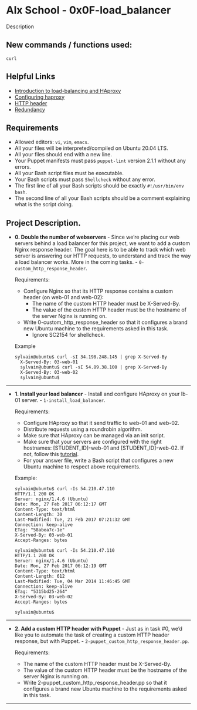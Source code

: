 # Alx School - 0x0F-load_balancer
Description

## New commands / functions used:
``curl``

## Helpful Links
* [Introduction to load-balancing and HAproxy](https://www.digitalocean.com/community/tutorials/an-introduction-to-haproxy-and-load-balancing-concepts)
* [Configuring haproxy](https://www.digitalocean.com/community/tutorials/how-to-use-haproxy-to-set-up-http-load-balancing-on-an-ubuntu-vps)
* [HTTP header](https://www.techopedia.com/definition/27178/http-header)
* [Redundancy](https://en.wikipedia.org/wiki/Redundancy_(engineering))

##  Requirements

*   Allowed editors: `vi`, `vim`, `emacs`.
*   All your files will be interpreted/compiled on Ubuntu 20.04 LTS.
*   All your files should end with a new line.
*   Your Puppet manifests must pass `puppet-lint` version 2.1.1 without any errors.
*   All your Bash script files must be executable.
*   Your Bash scripts must pass `Shellcheck` without any error.
*   The first line of all your Bash scripts should be exactly `#!/usr/bin/env bash`.
*   The second line of all your Bash scripts should be a comment explaining what is the script doing.

## Project Description.

* **0. Double the number of webservers** - Since we’re placing our web servers behind a load balancer for this project, we want to add a custom Nginx response header. The goal here is to be able to track which web server is answering our HTTP requests, to understand and track the way a load balancer works. More in the coming tasks. - `0-custom_http_response_header`.

	Requirements:

	*	Configure Nginx so that its HTTP response contains a custom header (on web-01 and web-02):
		*	The name of the custom HTTP header must be X-Served-By.
		*	The value of the custom HTTP header must be the hostname of the server Nginx is running on.
	*	Write 0-custom_http_response_header so that it configures a brand new Ubuntu machine to the requirements asked in this task.
		*	Ignore SC2154 for shellcheck.

	Example
  ```
  sylvain@ubuntu$ curl -sI 34.198.248.145 | grep X-Served-By
	X-Served-By: 03-web-01
	sylvain@ubuntu$ curl -sI 54.89.38.100 | grep X-Served-By
	X-Served-By: 03-web-02
	sylvain@ubuntu$
  ```
---

* **1. Install your load balancer** - Install and configure HAproxy on your lb-01 server. - `1-install_load_balancer`.

	Requirements:

	*	Configure HAproxy so that it send traffic to web-01 and web-02.
	*	Distribute requests using a roundrobin algorithm.
	*	Make sure that HAproxy can be managed via an init script.
	*	Make sure that your servers are configured with the right hostnames: [STUDENT_ID]-web-01 and [STUDENT_ID]-web-02. If not, follow this [tutorial](https://docs.aws.amazon.com/AWSEC2/latest/UserGuide/set-hostname.html).
	*	For your answer file, write a Bash script that configures a new Ubuntu machine to respect above requirements.

	Example:
	```
  sylvain@ubuntu$ curl -Is 54.210.47.110
	HTTP/1.1 200 OK
	Server: nginx/1.4.6 (Ubuntu)
	Date: Mon, 27 Feb 2017 06:12:17 GMT
	Content-Type: text/html
	Content-Length: 30
	Last-Modified: Tue, 21 Feb 2017 07:21:32 GMT
	Connection: keep-alive
	ETag: "58abea7c-1e"
	X-Served-By: 03-web-01
	Accept-Ranges: bytes

	sylvain@ubuntu$ curl -Is 54.210.47.110
	HTTP/1.1 200 OK
	Server: nginx/1.4.6 (Ubuntu)
	Date: Mon, 27 Feb 2017 06:12:19 GMT
	Content-Type: text/html
	Content-Length: 612
	Last-Modified: Tue, 04 Mar 2014 11:46:45 GMT
	Connection: keep-alive
	ETag: "5315bd25-264"
	X-Served-By: 03-web-02
	Accept-Ranges: bytes

	sylvain@ubuntu$
  ```
---

* **2. Add a custom HTTP header with Puppet** - Just as in task #0, we’d like you to automate the task of creating a custom HTTP header response, but with Puppet. - `2-puppet_custom_http_response_header.pp`.

	Requirements:

	*	The name of the custom HTTP header must be X-Served-By.
	*	The value of the custom HTTP header must be the hostname of the server Nginx is running on.
	*	Write 2-puppet_custom_http_response_header.pp so that it configures a brand new Ubuntu machine to the requirements asked in this task.

---

